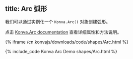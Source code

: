 title: Arc 弧形
---

我们可以通过实例化一个 `Konva.Arc()` 对象创建弧形。

点击 [Konva.Arc documentation](/cn.konvajs/api/Konva.Arc.html) 查看详细属性和方法说明。

{% iframe /cn.konvajs/downloads/code/shapes/Arc.html %}

{% include_code Konva Arc Demo shapes/Arc.html %}
